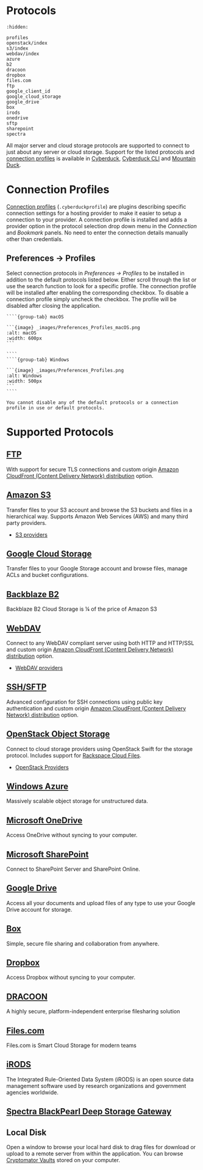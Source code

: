 Protocols
===

```{toctree}
:hidden:

profiles
openstack/index
s3/index
webdav/index
azure
b2
dracoon
dropbox
files.com
ftp
google_client_id
google_cloud_storage
google_drive
box
irods
onedrive
sftp
sharepoint
spectra
```

All major server and cloud storage protocols are supported to connect to just about any server or cloud storage. Support for the listed protocols and [connection profiles](profiles.md) is available in [Cyberduck](../cyberduck/index.md), [Cyberduck CLI](../cli/index.md) and [Mountain Duck](../mountainduck/index.md).

# Connection Profiles

[Connection profiles](profiles.md) (`.cyberduckprofile`) are plugins describing specific connection settings for a hosting provider to make it easier to setup a connection to your provider. A connection profile is installed and adds a provider option in the protocol selection drop down menu in the *Connection* and *Bookmark* panels. No need to enter the connection details manually other than credentials.

## Preferences → Profiles

Select connection protocols in _Preferences → Profiles_ to be installed in addition to the default protocols listed below. Either scroll through the list or use the search function to look for a specific profile. The connection profile will be installed after enabling the corresponding checkbox. To disable a connection profile simply uncheck the checkbox. The profile will be disabled after closing the application.

`````{tabs}
````{group-tab} macOS

```{image} _images/Preferences_Profiles_macOS.png
:alt: macOS
:width: 600px
```

````
````{group-tab} Windows

```{image} _images/Preferences_Profiles.png
:alt: Windows
:width: 500px
```
````
`````

```{note}
You cannot disable any of the default protocols or a connection profile in use or default protocols.
```


# Supported Protocols
## [FTP](ftp.md)
With support for secure TLS connections and custom origin [Amazon CloudFront (Content Delivery Network) distribution](../cdn/cloudfront) option.

## [Amazon S3](s3/index.md)
Transfer files to your S3 account and browse the S3 buckets and files in a hierarchical way. Supports Amazon Web Services (AWS) and many third party providers.

- [S3 providers](s3/index.md#third-party-providers)

## [Google Cloud Storage](google_cloud_storage.md)

Transfer files to your Google Storage account and browse files, manage ACLs and bucket configurations.

## [Backblaze B2](b2.md)
Backblaze B2 Cloud Storage is ¼ of the price of Amazon S3

## [WebDAV](webdav/index.md)
Connect to any WebDAV compliant server using both HTTP and HTTP/SSL and custom origin [Amazon CloudFront (Content Delivery Network) distribution](../cdn/cloudfront.md) option.

- [WebDAV providers](webdav/index.md#providers)

## [SSH/SFTP](sftp.md)
Advanced configuration for SSH connections using public key authentication and custom origin [Amazon CloudFront (Content Delivery Network) distribution](../cdn/cloudfront.md) option.

## [OpenStack Object Storage](openstack/index.md)
Connect to cloud storage providers using OpenStack Swift for the storage protocol. Includes support for [Rackspace Cloud Files](openstack/cloudfiles).

- [OpenStack Providers](openstack/index.md#third-party-providers)

## [Windows Azure](azure.md)
Massively scalable object storage for unstructured data.

## [Microsoft OneDrive](onedrive.md)
Access OneDrive without syncing to your computer.

## [Microsoft SharePoint](sharepoint.md)
Connect to SharePoint Server and SharePoint Online.

## [Google Drive](google_drive.md)
Access all your documents and upload files of any type to use your Google Drive account for storage.

## [Box](box.md)
Simple, secure file sharing and collaboration from anywhere.

## [Dropbox](dropbox.md)
Access Dropbox without syncing to your computer.

## [DRACOON](dracoon.md)
A highly secure, platform-independent enterprise filesharing solution

## [Files.com](files.com.md)
Files.com is Smart Cloud Storage for modern teams

## [iRODS](irods.md)
The Integrated Rule-Oriented Data System (iRODS) is an open source data management software used by research organizations and government agencies worldwide.

## [Spectra BlackPearl Deep Storage Gateway](spectra.md)

## Local Disk
Open a window to browse your local hard disk to drag files for download or upload to a remote server from within the application. You can browse [Cryptomator Vaults](../cryptomator/index.md#access-vaults-on-local-disk) stored on your computer.
